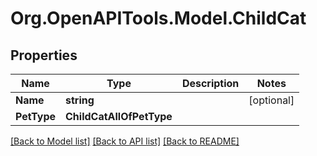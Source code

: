 # Org.OpenAPITools.Model.ChildCat

## Properties

Name | Type | Description | Notes
------------ | ------------- | ------------- | -------------
**Name** | **string** |  | [optional] 
**PetType** | **ChildCatAllOfPetType** |  | 

[[Back to Model list]](../README.md#documentation-for-models) [[Back to API list]](../README.md#documentation-for-api-endpoints) [[Back to README]](../README.md)

